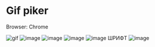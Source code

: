 # Gif piker
Browser: Chrome

![gif](hello.gif)
![image](https://github.com/user-attachments/assets/b09719cc-d2a4-4df5-9e8f-dea7a3e66413)
![image](https://github.com/user-attachments/assets/e2da6ff9-9f34-4b85-9c68-467b5260679f)
![image](https://github.com/user-attachments/assets/482a4c05-e818-45e5-ac17-45e352408196)
![image](https://github.com/user-attachments/assets/25733a62-6a44-4644-9e9c-7e79e8cc7a9f)
ШРИФТ
![image](https://github.com/user-attachments/assets/9eb58cd2-3019-4791-8ae2-19e4262de069)
